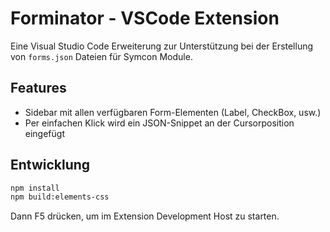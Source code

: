 # Forminator - VSCode Extension

Eine Visual Studio Code Erweiterung zur Unterstützung bei der Erstellung von `forms.json` Dateien für Symcon Module.

## Features

- Sidebar mit allen verfügbaren Form-Elementen (Label, CheckBox, usw.)
- Per einfachen Klick wird ein JSON-Snippet an der Cursorposition eingefügt

## Entwicklung

```bash
npm install
npm build:elements-css
```

Dann F5 drücken, um im Extension Development Host zu starten.